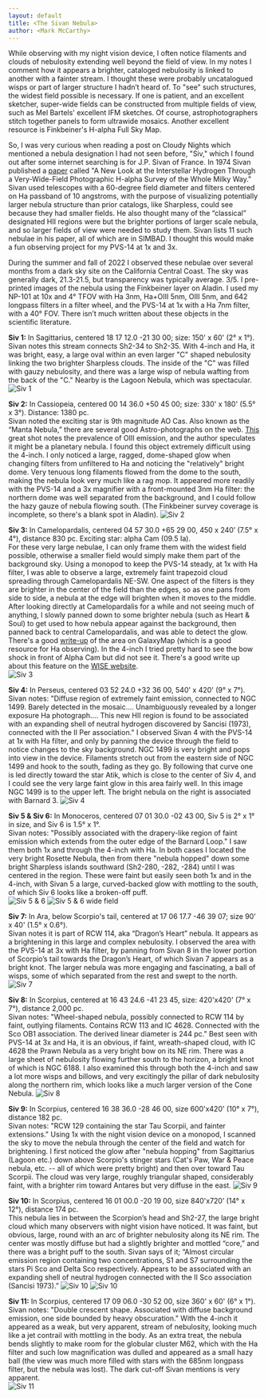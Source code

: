 ```yaml
---
layout: default
title: <The Sivan Nebula>
author: <Mark McCarthy>
---
```


While observing with my night vision device, I often notice filaments and clouds of nebulosity extending well beyond the field of view.  In my notes I comment how it appears a brighter, cataloged nebulosity is linked to another with a fainter stream.  I thought these were probably uncatalogued wisps or part of larger structure I hadn’t heard of.  To "see" such structures, the widest field possible is necessary.  If one is patient, and an excellent sketcher, super-wide fields can be constructed from multiple fields of view, such as Mel Bartels' excellent IFM sketches.  Of course, astrophotographers stitch together panels to form ultrawide mosaics.  Another excellent resource is Finkbeiner's H-alpha Full Sky Map.  

So, I was very curious when reading a post on Cloudy Nights which mentioned a nebula designation I had not seen before, "Siv," which I found out after some internet searching is for J.P. Sivan of France.  In 1974 Sivan published a [paper](https://articles.adsabs.harvard.edu//full/1974A%26AS...16..163S/0000171.000.html) called "A New Look at the Interstellar Hydrogen Through a Very-Wide-Field Photographic H-alpha Survey of the Whole Milky Way."  Sivan used telescopes with a 60-degree field diameter and filters centered on Ha passband of 10 angstroms, with the purpose of visualizing potentially larger nebula structure than prior catalogs, like Sharpless, could see because they had smaller fields.  He also thought many of the “classical” designated HII regions were but the brighter portions of larger scale nebula, and so larger fields of view were needed to study them.  Sivan lists 11 such nebulae in his paper, all of which are in SIMBAD.  I thought this would make a fun observing project for my PVS-14 at 1x and 3x.

During the summer and fall of 2022 I observed these nebulae over several months from a dark sky site on the California Central Coast.  The sky was generally dark, 21.3-21.5, but transparency was typically average. 3/5.  I pre-printed images of the nebula using the Finkbeiner layer on Aladin.  I used my NP-101 at 10x and 4° TFOV with Ha 3nm, Ha+OIII 5nm, OIII 5nm, and 642 longpass filters in a filter wheel, and the PVS-14 at 1x with a Ha 7nm filter, with a 40° FOV.  There isn’t much written about these objects in the scientific literature.

**<x-dso>Siv 1</x-dso>:** In Sagittarius, centered 18 17 12.0 -21 30 00; size: 150' x 60' (2° x 1°).  
Sivan notes this stream connects Sh2-34 to Sh2-35.  With 4-inch and Ha, it was bright, easy, a large oval within an even larger "C" shaped nebulosity linking the two brighter Sharpless clouds.  The inside of the "C" was filled with gauzy nebulosity, and there was a large wisp of nebula wafting from the back of the "C."  Nearby is the Lagoon Nebula, which was spectacular.
![Siv 1](/assets/sv1.png)

**<x-dso>Siv 2</x-dso>:** In Cassiopeia, centered 00 14 36.0 +50 45 00; size: 330' x 180' (5.5° x 3°).  Distance: 1380 pc.  
Sivan noted the exciting star is 9th magnitude AO Cas.  Also known as the “Manta Nebula,” there are several good Astro-photographs on the web.  [This](https://www.flickr.com/photos/189479352@N07/50306424257/) great shot notes the prevalence of OIII emission, and the author speculates it might be a planetary nebula.  I found this object extremely difficult using the 4-inch.  I only noticed a large, ragged, dome-shaped glow when changing filters from unfiltered to Ha and noticing the "relatively" bright dome.  Very tenuous long filaments flowed from the dome to the south, making the nebula look very much like a rag mop.  It appeared more readily with the PVS-14 and a 3x magnifier with a front-mounted 3nm Ha filter: the northern dome was well separated from the background, and I could follow the hazy gauze of nebula flowing south. (The Finkbeiner survey coverage is incomplete, so there's a blank spot in Aladin).
![Siv 2](/assets/sv2.png)

**<x-dso>Siv 3</x-dso>:** In Camelopardalis, centered 04 57 30.0 +65 29 00, 450 x 240’ (7.5° x 4°), distance 830 pc.  Exciting star: alpha Cam (09.5 Ia).  
For these very large nebulae, I can only frame them with the widest field possible, otherwise a smaller field would simply make them part of the background sky.  Using a monopod to keep the PVS-14 steady, at 1x with Ha filter, I was able to observe a large, extremely faint trapezoid cloud spreading through Camelopardalis NE-SW.  One aspect of the filters is they are brighter in the center of the field than the edges, so as one pans from side to side, a nebula at the edge will brighten when it moves to the middle.  After looking directly at Camelopardalis for a while and not seeing much of anything, I slowly panned down to some brighter nebula (such as Heart & Soul) to get used to how nebula appear against the background, then panned back to central Camelopardalis, and was able to detect the glow.  There's a good [write-up](http://galaxymap.org/drupal/node/46) of the area on GalaxyMap (which is a good resource for Ha observing).  In the 4-inch I tried pretty hard to see the bow shock in front of Alpha Cam but did not see it.  There's a good write up about this feature on the [WISE website](https://wise.ssl.berkeley.edu/gallery_alphacam.html).  
![Siv 3](/assets/sv3.png)

**<x-dso>Siv 4</x-dso>:** In Perseus, centered 03 52 24.0 +32 36 00, 540' x 420' (9° x 7°).  
Sivan notes: "Diffuse region of extremely faint emission, connected to NGC 1499.  Barely detected in the mosaic…. Unambiguously revealed by a longer exposure Ha photograph…. This new HII region is found to be associated with an expanding shell of neutral hydrogen discovered by Sancisi (1973), connected with the II Per association."  I observed Sivan 4 with the PVS-14 at 1x with Ha filter, and only by panning the device through the field to notice changes to the sky background.  NGC 1499 is very bright and pops into view in the device.  Filaments stretch out from the eastern side of NGC 1499 and hook to the south, fading as they go.  By following that curve one is led directly toward the star Atik, which is close to the center of Siv 4, and I could see the very large faint glow in this area fairly well.  In this image NGC 1499 is to the upper left.  The bright nebula on the right is associated with Barnard 3.
![Siv 4](/assets/sv4.png)

**<x-dso>Siv 5</x-dso> & <x-dso>Siv 6</x-dso>:** In Monoceros, centered 07 01 30.0 -02 43 00, Siv 5 is 2° x 1° in size, and Siv 6 is 1.5° x 1°.  
Sivan notes: "Possibly associated with the drapery-like region of faint emission which extends from the outer edge of the Barnard Loop."  I saw them both 1x and through the 4-inch with Ha.  In both cases I located the very bright Rosette Nebula, then from there "nebula hopped" down some bright Sharpless islands southward (Sh2-280, -282, -284) until I was centered in the region.  These were faint but easily seen both 1x and in the 4-inch, with Sivan 5 a large, curved-backed glow with mottling to the south, of which Siv 6 looks like a broken-off puff.  
![Siv 5 & 6](/assets/sv5.png)
![Siv 5 & 6 wide field](/assets/sv6.png)

**<x-dso>Siv 7</x-dso>:** In Ara, below Scorpio's tail, centered at 17 06 17.7 -46 39 07; size 90' x 40' (1.5° x 0.6°).  
Sivan notes it is part of RCW 114, aka “Dragon’s Heart” nebula.  It appears as a brightening in this large and complex nebulosity.  I observed the area with the PVS-14 at 3x with Ha filter, by panning from Sivan 8 in the lower portion of Scorpio’s tail towards the Dragon’s Heart, of which Sivan 7 appears as a bright knot.  The larger nebula was more engaging and fascinating, a ball of wisps, some of which separated from the rest and swept to the north.
![Siv 7](/assets/sv7.png)

**<x-dso>Siv 8</x-dso>:** In Scorpius, centered at 16 43 24.6 -41 23 45, size: 420'x420' (7° x 7°), distance 2,000 pc.  
Sivan notes: "Wheel-shaped nebula, possibly connected to RCW 114 by faint, outlying filaments.  Contains RCW 113 and IC 4628.  Connected with the Sco OB1 association.  The derived linear diameter is 244 pc."  Best seen with PVS-14 at 3x and Ha, it is an obvious, if faint, wreath-shaped cloud, with IC 4628 the Prawn Nebula as a very bright bow on its NE rim. There was a large sheet of nebulosity flowing further south to the horizon, a bright knot of which is NGC 6188. I also examined this through both the 4-inch and saw a lot more wisps and billows, and very excitingly the pillar of dark nebulosity along the northern rim, which looks like a much larger version of the Cone Nebula. 
![Siv 8](/assets/sv8.png)

**<x-dso>Siv 9</x-dso>:** In Scorpius, centered 16 38 36.0 -28 46 00, size 600'x420' (10° x 7°), distance 182 pc.  
Sivan notes: "RCW 129 containing the star Tau Scorpii, and fainter extensions."  Using 1x with the night vision device on a monopod, I scanned the sky to move the nebula through the center of the field and watch for brightening.  I first noticed the glow after "nebula hopping" from Sagittarius (Lagoon etc.) down above Scorpio's stinger stars (Cat's Paw, War & Peace nebula, etc. -- all of which were pretty bright) and then over toward Tau Scorpii.  The cloud was very large, roughly triangular shaped, considerably faint, with a brighter rim toward Antares but very diffuse in the east.
![Siv 9](/assets/sv9.png)

**<x-dso>Siv 10</x-dso>:** In Scorpius, centered 16 01 00.0 -20 19 00, size 840'x720’ (14° x 12°), distance 174 pc.  
This nebula lies in between the Scorpion’s head and Sh2-27, the large bright cloud which many observers with night vision have noticed. It was faint, but obvious, large, round with an arc of brighter nebulosity along its NE rim. The center was mostly diffuse but had a slightly brighter and mottled “core,” and there was a bright puff to the south. Sivan says of it; “Almost circular emission region containing two concentrations, S1 and S7 surrounding the stars Pi Sco and Delta Sco respectively. Appears to be associated with an expanding shell of neutral hydrogen connected with the II Sco association (Sancisi 1973).” 
![Siv 10](/assets/sv10.png)
![Siv 10](/assets/sv10b.png)

**<x-dso>Siv 11</x-dso>:** In Scorpius, centered 17 09 06.0 -30 52 00, size 360' x 60' (6° x 1°).  
Sivan notes: "Double crescent shape.  Associated with diffuse background emission, one side bounded by heavy obscuration."  With the 4-inch it appeared as a weak, but very apparent, stream of nebulosity, looking much like a jet contrail with mottling in the body.  As an extra treat, the nebula bends slightly to make room for the globular cluster M62, which with the Ha filter and such low magnification was dulled and appeared as a small hazy ball (the view was much more filled with stars with the 685nm longpass filter, but the nebula was lost).  The dark cut-off Sivan mentions is very apparent.  
![Siv 11](/assets/sv11.png)

